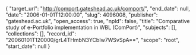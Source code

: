 {
  "target_url": "http://comport.gateshead.ac.uk/comport/", 
  "end_date": null, 
  "date": "2006-01-01T12:00:00", 
  "slug": 4096008, 
  "publisher": "gateshead.ac.uk", 
  "open_access": true, 
  "npld": false, 
  "title": "Comparative study of e-Portfolio implementation in WBL (ComPort)", 
  "subjects": [], 
  "collections": [], 
  "record_id": "20060101T120000/grL4THmbN3YCbIw7WSvSpA==", 
  "scope": "root", 
  "start_date": null
}

